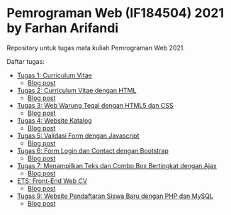 # Pemrograman Web (IF184504) 2021<br>by Farhan Arifandi

Repository untuk tugas mata kuliah Pemrograman Web 2021.

Daftar tugas:

- [Tugas 1: Curriculum Vitae](https://farfnd.github.io/)
  - [Blog post](https://farfnd.blogspot.com/2021/09/tugas-1-pemrograman-web-curriculum-vitae.html)
- [Tugas 2: Curriculum Vitae dengan HTML](https://farfnd.github.io/pweb/02-html-cv)
  - [Blog post](https://farfnd.blogspot.com/2021/09/tugas-2-pemrograman-web-curriculum.html)
- [Tugas 3: Web Warung Tegal dengan HTML5 dan CSS](https://farfnd.github.io/pweb/03-html5)
  - [Blog post](https://farfnd.blogspot.com/2021/09/tugas-3-pemrograman-web-web-warung.html)
- [Tugas 4: Website Katalog](https://farfnd.github.io/pweb/04-css)
  - [Blog post](https://farfnd.blogspot.com/2021/09/tugas-4-pemrograman-web-website-katalog.html)
- [Tugas 5: Validasi Form dengan Javascript](https://farfnd.github.io/pweb/05-javascript/)
  - [Blog post](https://farfnd.blogspot.com/2021/10/tugas-5-pemrograman-web-validasi-form.html)
- [Tugas 6: Form Login dan Contact dengan Bootstrap](https://farfnd.github.io/pweb/06-bootstrap/)
  - [Blog post](https://farfnd.blogspot.com/2021/10/tugas-6-pemrograman-web-form-login-dan.html)
- [Tugas 7: Menampilkan Teks dan Combo Box Bertingkat dengan Ajax](https://farfnd.github.io/pweb/07-ajax/)
  - [Blog post](https://farfnd.blogspot.com/2021/11/tugas-7-pemrograman-web-menampilkan.html)
- [ETS: Front-End Web CV](https://farfnd.github.io/pweb/ets/)
  - [Blog post](https://farfnd.blogspot.com/2021/11/evaluasi-tengah-semester-pemrograman-web.html)
- [Tugas 9: Website Pendaftaran Siswa Baru dengan PHP dan MySQL](https://pweb-9.000webhostapp.com)
  - [Blog post](https://farfnd.blogspot.com/2021/12/tugas-9-pemrograman-web-website.html)